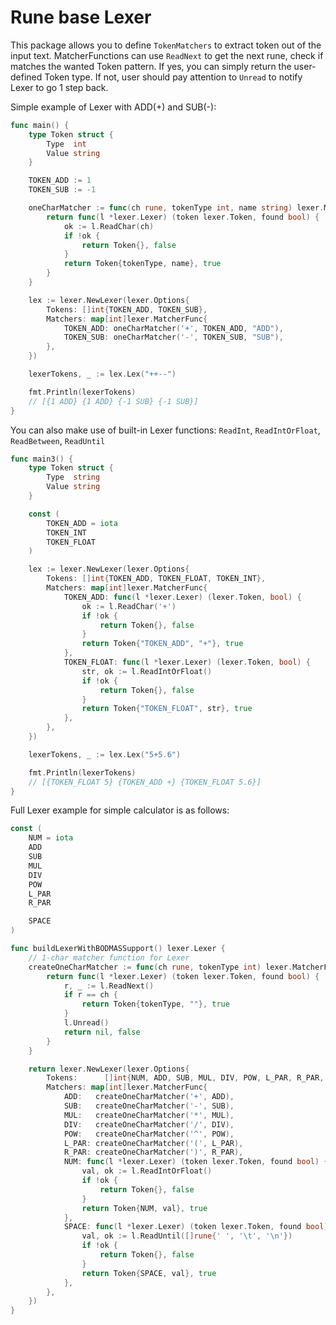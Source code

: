 # Rune base Lexer

This package allows you to define `TokenMatchers` to extract token out of the input text.
MatcherFunctions can use `ReadNext` to get the next rune, check if matches the wanted Token pattern. If yes, you can simply return the user-defined Token type. If not, user should pay attention to `Unread` to notify Lexer to go 1 step back.

Simple example of Lexer with ADD(+) and SUB(-):
```go
func main() {
	type Token struct {
		Type  int
		Value string
	}

	TOKEN_ADD := 1
	TOKEN_SUB := -1

	oneCharMatcher := func(ch rune, tokenType int, name string) lexer.MatcherFunc {
		return func(l *lexer.Lexer) (token lexer.Token, found bool) {
			ok := l.ReadChar(ch)
			if !ok {
				return Token{}, false
			}
			return Token{tokenType, name}, true
		}
	}

	lex := lexer.NewLexer(lexer.Options{
		Tokens: []int{TOKEN_ADD, TOKEN_SUB},
		Matchers: map[int]lexer.MatcherFunc{
			TOKEN_ADD: oneCharMatcher('+', TOKEN_ADD, "ADD"),
			TOKEN_SUB: oneCharMatcher('-', TOKEN_SUB, "SUB"),
		},
	})

	lexerTokens, _ := lex.Lex("++--")

	fmt.Println(lexerTokens)
	// [{1 ADD} {1 ADD} {-1 SUB} {-1 SUB}]
}
```

You can also make use of built-in Lexer functions: `ReadInt`, `ReadIntOrFloat`, `ReadBetween`, `ReadUntil`
```go
func main3() {
	type Token struct {
		Type  string
		Value string
	}

	const (
		TOKEN_ADD = iota
		TOKEN_INT
		TOKEN_FLOAT
	)

	lex := lexer.NewLexer(lexer.Options{
		Tokens: []int{TOKEN_ADD, TOKEN_FLOAT, TOKEN_INT},
		Matchers: map[int]lexer.MatcherFunc{
			TOKEN_ADD: func(l *lexer.Lexer) (lexer.Token, bool) {
				ok := l.ReadChar('+')
				if !ok {
					return Token{}, false
				}
				return Token{"TOKEN_ADD", "+"}, true
			},
			TOKEN_FLOAT: func(l *lexer.Lexer) (lexer.Token, bool) {
				str, ok := l.ReadIntOrFloat()
				if !ok {
					return Token{}, false
				}
				return Token{"TOKEN_FLOAT", str}, true
			},
		},
	})

	lexerTokens, _ := lex.Lex("5+5.6")

	fmt.Println(lexerTokens)
	// [{TOKEN_FLOAT 5} {TOKEN_ADD +} {TOKEN_FLOAT 5.6}]
}
```


Full Lexer example for simple calculator is as follows:
```go
const (
	NUM = iota
	ADD
	SUB
	MUL
	DIV
	POW
	L_PAR
	R_PAR

	SPACE
)

func buildLexerWithBODMASSupport() lexer.Lexer {
	// 1-char matcher function for Lexer
	createOneCharMatcher := func(ch rune, tokenType int) lexer.MatcherFunc {
		return func(l *lexer.Lexer) (token lexer.Token, found bool) {
			r, _ := l.ReadNext()
			if r == ch {
				return Token{tokenType, ""}, true
			}
			l.Unread()
			return nil, false
		}
	}

	return lexer.NewLexer(lexer.Options{
		Tokens:      []int{NUM, ADD, SUB, MUL, DIV, POW, L_PAR, R_PAR, SPACE},
		Matchers: map[int]lexer.MatcherFunc{
			ADD:   createOneCharMatcher('+', ADD),
			SUB:   createOneCharMatcher('-', SUB),
			MUL:   createOneCharMatcher('*', MUL),
			DIV:   createOneCharMatcher('/', DIV),
			POW:   createOneCharMatcher('^', POW),
			L_PAR: createOneCharMatcher('(', L_PAR),
			R_PAR: createOneCharMatcher(')', R_PAR),
			NUM: func(l *lexer.Lexer) (token lexer.Token, found bool) {
				val, ok := l.ReadIntOrFloat()
				if !ok {
					return Token{}, false
				}
				return Token{NUM, val}, true
			},
			SPACE: func(l *lexer.Lexer) (token lexer.Token, found bool) {
				val, ok := l.ReadUntil([]rune{' ', '\t', '\n'})
				if !ok {
					return Token{}, false
				}
				return Token{SPACE, val}, true
			},
		},
	})
}

```